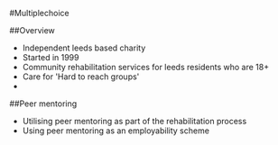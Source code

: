#Multiplechoice

##Overview

* Independent leeds based charity
* Started in 1999
* Community rehabilitation services for leeds residents who are 18+
* Care for 'Hard to reach groups'
* 

##Peer mentoring

* Utilising peer mentoring as part of the rehabilitation process
* Using peer mentoring as an employability scheme